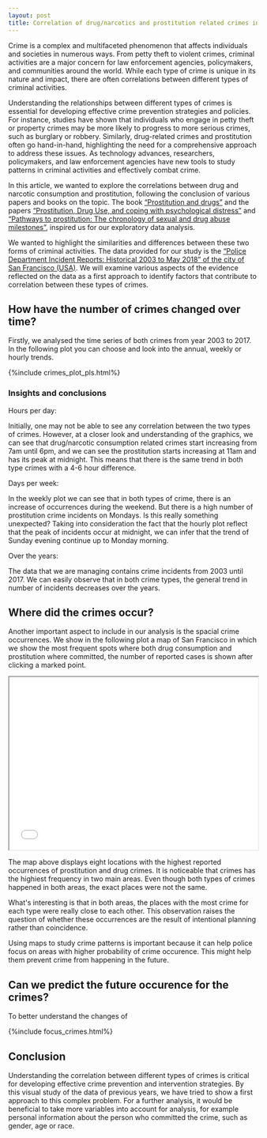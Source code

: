 ```yaml
---
layout: post
title: Correlation of drug/narcotics and prostitution related crimes in San Francisco.
---
```


Crime is a complex and multifaceted phenomenon that affects individuals and societies in numerous ways. From petty theft to violent crimes, criminal activities are a major concern for law enforcement agencies, policymakers, and communities around the world. While each type of crime is unique in its nature and impact, there are often correlations between different types of criminal activities.

Understanding the relationships between different types of crimes is essential for developing effective crime prevention strategies and policies. For instance, studies have shown that individuals who engage in petty theft or property crimes may be more likely to progress to more serious crimes, such as burglary or robbery. Similarly, drug-related crimes and prostitution often go hand-in-hand, highlighting the need for a comprehensive approach to address these issues. As technology advances, researchers, policymakers, and law enforcement agencies have new tools to study patterns in criminal activities and effectively combat crime.

In this article, we wanted to explore the correlations between drug and narcotic consumption and prostitution, following the conclusion of various papers and books on the topic. The book [“Prostitution and drugs”](https://www.ojp.gov/ncjrs/virtual-library/abstracts/prostitution-and-drugs) and the papers [“Prostitution, Drug Use, and coping with psychological distress”](https://journals.sagepub.com/doi/pdf/10.1177/002204260003000407) and [“Pathways to prostitution: The chronology of sexual and drug abuse milestones”](https://www.tandfonline.com/doi/abs/10.1080/00224499809551951), inspired us for our exploratory data analysis.

We wanted to highlight the similarities and differences between these two forms of criminal activities. The data provided for our study is the [“Police Department Incident Reports: Historical 2003 to May 2018”  of the city of San Francisco (USA)](https://data.sfgov.org/Public-Safety/Police-Department-Incident-Reports-Historical-2003/tmnf-yvry). We will examine various aspects of the evidence reflected on the data as a first approach to identify factors that contribute to correlation between these types of crimes.



## How have the number of crimes changed over time?

Firstly, we analysed the time series of both crimes from year 2003 to 2017. In the following plot you can choose and look into the annual, weekly or hourly trends.

{%include crimes_plot_pls.html%}

### Insights and conclusions

Hours per day:

Initially, one may not be able to see any correlation between the two types of crimes. However, at a closer look and understanding of the graphics, we can see that drug/narcotic consumption related crimes start increasing from 7am until 6pm, and we can see the prostitution starts increasing at 11am and has its peak at midnight. This means that there is the same trend in both type crimes with a 4-6 hour difference. 

Days per week:

In the weekly plot we can see that in both types of crime, there is an increase of occurrences during the weekend. But there is a high number of prostitution crime incidents on Mondays. Is this really something unexpected? Taking into consideration the fact that the hourly plot reflect that the peak of incidents occur at midnight, we can infer that the trend of Sunday evening continue up to Monday morning.

Over the years:

The data that we are managing contains crime incidents from 2003 until 2017. We can easily observe that in both crime types, the general trend in number of incidents decreases over the years.



## Where did the crimes occur? 

Another important aspect to include in our analysis is the spacial crime occurrences. We show in the following plot a map of San Francisco in which we show the most frequent spots where both drug consumption and prostitution where committed, the number of reported cases is shown after clicking a marked point.

<div>
    <iframe src="map.html"  width="100%" height="350">
    </iframe>
</div>


The map above displays eight locations with the highest reported occurrences of prostitution and drug crimes. It is noticeable that crimes has the highiest frequency in two main areas. Even though both types of crimes happened in both areas, the exact places were not the same.

What's interesting is that in both areas, the places with the most crime for each type were really close to each other.  This observation raises the question of whether these occurrences are the result of intentional planning rather than coincidence.

Using maps to study crime patterns is important because it can help police focus on areas with higher probability of crime occurence. This might help them prevent crime from happening in the future.



## Can we predict the future occurence for the crimes?

To better understand the changes of

{%include focus_crimes.html%}

## Conclusion

Understanding the correlation between different types of crimes is critical for developing effective crime prevention and intervention strategies. By this visual study of the data of previous years, we have tried to show a first approach to this complex problem. For a further analysis, it would be beneficial to take more variables into account for analysis, for example personal information about the person who committed the crime, such as gender, age or race.

